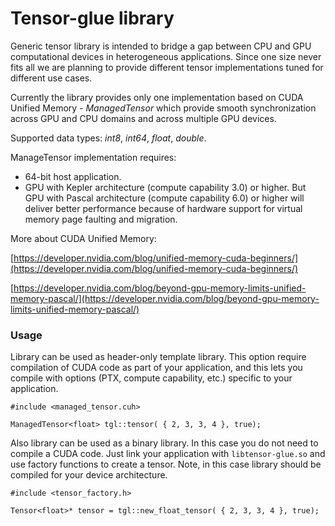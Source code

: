 # Tensor-glue library

Generic tensor library is intended to bridge a gap between CPU and GPU computational devices in heterogeneous applications. Since one size never fits all we are planning to provide different tensor implementations tuned for different use cases.

Currently the library provides only one implementation based on CUDA Unified Memory - *ManagedTensor<T>* which provide smooth synchronization across GPU and CPU domains and across multiple GPU devices.

Supported data types: *int8*, *int64*, *float*, *double*.

ManageTensor implementation requires:
- 64-bit host application.
- GPU with Kepler architecture (compute capability 3.0) or higher. But GPU with Pascal architecture (compute capability 6.0) or higher will deliver better performance because of hardware support for virtual memory page faulting and migration.

More about CUDA Unified Memory:

[https://developer.nvidia.com/blog/unified-memory-cuda-beginners/](https://developer.nvidia.com/blog/unified-memory-cuda-beginners/)

[https://developer.nvidia.com/blog/beyond-gpu-memory-limits-unified-memory-pascal/](https://developer.nvidia.com/blog/beyond-gpu-memory-limits-unified-memory-pascal/)

### Usage

Library can be used as header-only template library. This option require compilation of CUDA code as part of your application, and this lets you compile with options (PTX, compute capability, etc.) specific to your application.

```
#include <managed_tensor.cuh>

ManagedTensor<float> tgl::tensor( { 2, 3, 3, 4 }, true);
```

Also library can be used as a binary library. In this case you do not need to compile a CUDA code. Just link your application with `libtensor-glue.so` and use factory functions to create a tensor. Note, in this case library should be compiled for your device architecture.

```
#include <tensor_factory.h>

Tensor<float>* tensor = tgl::new_float_tensor( { 2, 3, 3, 4 }, true);
```